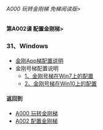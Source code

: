 
###### A000 玩转金刚梯 免梯阅读版>
#### 第A002课 配置金刚梯>

### 31、Windows 

- [金刚App梯配置说明]()
- 金刚号梯配置说明
  - [1、金刚号梯在Win7上的配置 ](https://github.com/a2zitpro/web/blob/master/LadderFree/LadderConfigure/Windows/Win7/Win7.md)
  - [2、金刚号梯在Win10上的配置](https://github.com/a2zitpro/web/blob/master/LadderFree/LadderConfigure/Windows/Win10/Win10.md)



#### 返回到
- [A000 玩转金刚梯](https://github.com/a2zitpro/web/blob/master/LadderFree/main.md)
- [A002 配置金刚梯](https://github.com/a2zitpro/web/blob/master/LadderFree//LadderConfigure/Windows/Windows.md)




